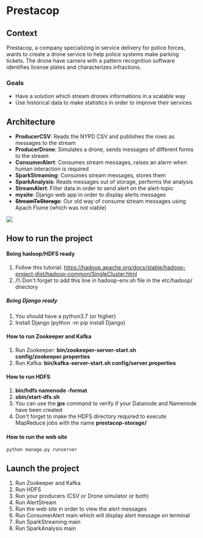 # Prestacop

## Context

Prestacop, a company specializing in service delivery for police forces, wants to create a drone service  to help police systems make parking tickets.
The drone have camera with a pattern recognition software identifies license plates and characterizes infractions.

### Goals
* Have a solution which stream drones informations in a scalable way
* Use historical data to make statistics in order to improve their services 

## Architecture 

* **ProducerCSV**: Reads the NYPD CSV and publishes the rows as messages to the stream
* **ProducerDrone**: Simulates a drone, sends messages of different forms to the stream
*  **ConsumerAlert**: Consumes stream messages, raises an alarm when human interaction is required
* **SparkStreaming**: Consumes stream messages, stores them
* **SparkAnalysis**: Reads messages out of storage, performs the analysis
* **StreamAlert**: Filter data in order to send alert on the alert-topic
* **mysite**: Django web app in order to display alerts messages
* ~~**StreamToStorage**~~: Our old way of consume stream messages using Apach Flume (which was not viable)

![](https://i.imgur.com/qqfZ8yx.png)


## How to run the project

#### Being hadoop/HDFS ready

1. Follow this tutorial: https://hadoop.apache.org/docs/stable/hadoop-project-dist/hadoop-common/SingleCluster.html
2. /!\ Don't forget to add this line in hadoop-env.sh file in the etc/hadoop/ directory 

##### Being Django ready
1. You should have a python3.7 (or higher)
2. Install Django (python -m pip install Django)

#### How to run Zookeeper and Kafka 
1. Run Zookeeper: **bin/zookeeper-server-start.sh config/zookeeper.properties**
2. Run Kafka: **bin/kafka-server-start.sh config/server.properties**

#### How to run HDFS
1. **bin/hdfs namenode -format**
2. **sbin/start-dfs.sh**
3. You can use the **jps** command to verify if your Datanode and Namenode have been created
4. Don't forget to make the HDFS directory required to execute MapReduce jobs with the name **prestacop-storage/**

#### How to run the web site
    python manage.py runserver
    

## Launch the project
1. Run Zookeeper and Kafka
2. Run HDFS
3. Run your producers (CSV or Drone simulator or both)
4. Run AlertStream
5. Run the web site in order to view the alert messages
6. Run ConsumerAlert main which will display alert message on terminal 
7. Run SparkStreaming main
8. Run SparkAnalysis main
